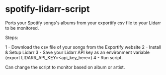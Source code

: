 # spotify-lidarr-script
Ports your Spotify songs's albums from your exportify csv file to your Lidarr to be monitored.

Steps:

1 - Download the csv file of your songs from the Exportify website
2 - Install & Setup Lidarr
3 - Save your Lidarr API key as an environment variable (export LIDARR_API_KEY=<api_key_here>)
4 - Run script.

Can change the script to monitor based on album or artist.
